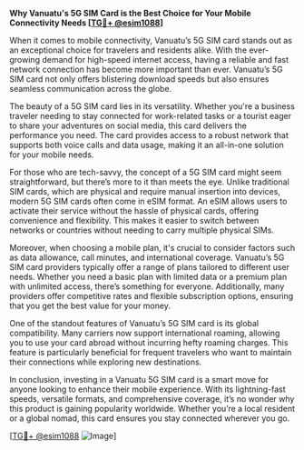 **Why Vanuatu's 5G SIM Card is the Best Choice for Your Mobile Connectivity Needs [[TG💪+ @esim1088](https://t.me/s/esim1088)]**

When it comes to mobile connectivity, Vanuatu’s 5G SIM card stands out as an exceptional choice for travelers and residents alike. With the ever-growing demand for high-speed internet access, having a reliable and fast network connection has become more important than ever. Vanuatu’s 5G SIM card not only offers blistering download speeds but also ensures seamless communication across the globe.

The beauty of a 5G SIM card lies in its versatility. Whether you're a business traveler needing to stay connected for work-related tasks or a tourist eager to share your adventures on social media, this card delivers the performance you need. The card provides access to a robust network that supports both voice calls and data usage, making it an all-in-one solution for your mobile needs.

For those who are tech-savvy, the concept of a 5G SIM card might seem straightforward, but there’s more to it than meets the eye. Unlike traditional SIM cards, which are physical and require manual insertion into devices, modern 5G SIM cards often come in eSIM format. An eSIM allows users to activate their service without the hassle of physical cards, offering convenience and flexibility. This makes it easier to switch between networks or countries without needing to carry multiple physical SIMs.

Moreover, when choosing a mobile plan, it's crucial to consider factors such as data allowance, call minutes, and international coverage. Vanuatu’s 5G SIM card providers typically offer a range of plans tailored to different user needs. Whether you need a basic plan with limited data or a premium plan with unlimited access, there’s something for everyone. Additionally, many providers offer competitive rates and flexible subscription options, ensuring that you get the best value for your money.

One of the standout features of Vanuatu’s 5G SIM card is its global compatibility. Many carriers now support international roaming, allowing you to use your card abroad without incurring hefty roaming charges. This feature is particularly beneficial for frequent travelers who want to maintain their connections while exploring new destinations.

In conclusion, investing in a Vanuatu 5G SIM card is a smart move for anyone looking to enhance their mobile experience. With its lightning-fast speeds, versatile formats, and comprehensive coverage, it’s no wonder why this product is gaining popularity worldwide. Whether you’re a local resident or a global nomad, this card ensures you stay connected wherever you go.

[[TG💪+ @esim1088](https://t.me/s/esim1088) ![Image](https://i.postimg.cc/Y0z9fWf4/image.png)]